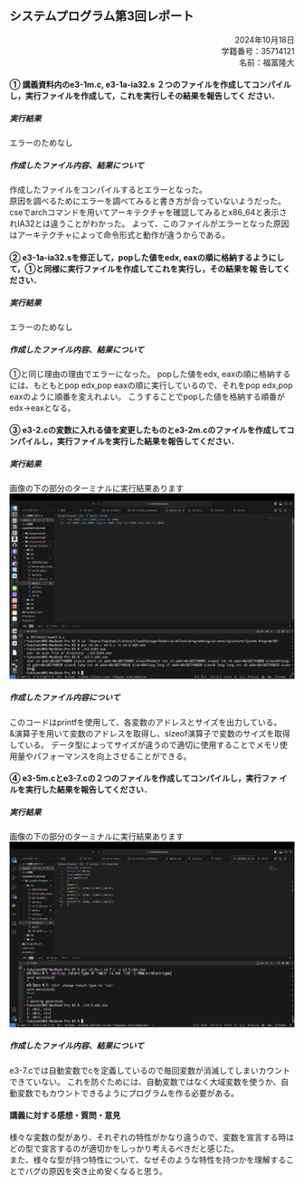 ## システムプログラム第3回レポート

<div style="text-align: right;">
2024年10月18日  <br>
学籍番号：35714121  <br>
名前：福富隆大  <br>
</div>  
  
#### ① 講義資料内のe3-1m.c, e3-1a-ia32.s ２つのファイルを作成してコンパイルし，実⾏ファイルを作成して，これを実⾏しその結果を報告してく ださい．

##### 実行結果  

エラーのためなし

##### 作成したファイル内容、結果について  
作成したファイルをコンパイルするとエラーとなった。  
原因を調べるためにエラーを調べてみると書き方が合っていないようだった。  
cseでarchコマンドを用いてアーキテクチャを確認してみるとx86_64と表示されIA32とは違うことがわかった。 
よって、このファイルがエラーとなった原因はアーキテクチャによって命令形式と動作が違うからである。  

#### ② e3-1a-ia32.sを修正して，popした値をedx, eaxの順に格納するようにして，①と同様に実⾏ファイルを作成してこれを実⾏し，その結果を報 告してください．  

##### 実行結果  

エラーのためなし

##### 作成したファイル内容、結果について  
①と同じ理由の理由でエラーになった。 
popした値をedx, eaxの順に格納するには、もともとpop edx,pop eaxの順に実行しているので、それをpop edx,pop eaxのように順番を変えれよい。 
こうすることでpopした値を格納する順番がedx→eaxとなる。    

#### ③ e3-2.cの変数に⼊れる値を変更したものとe3-2m.cのファイルを作成してコンパイルし，実⾏ファイルを実⾏した結果を報告してください．  

##### 実行結果  

画像の下の部分のターミナルに実行結果あります
![実行結果のスクショ](./実行結果３.png)

##### 作成したファイル内容について  
このコードはprintfを使用して、各変数のアドレスとサイズを出力している。  
&演算子を用いて変数のアドレスを取得し、sizeof演算子で変数のサイズを取得している。 
データ型によってサイズが違うので適切に使用することでメモリ使用量やパフォーマンスを向上させることができる。  

#### ④ e3-5m.cとe3-7.cの２つのファイルを作成してコンパイルし，実⾏ファ イルを実⾏した結果を報告してください．  

##### 実行結果  

画像の下の部分のターミナルに実行結果あります
![実行結果のスクショ](./実行結果４.png)

##### 作成したファイル内容、結果について  
e3-7.cでは⾃動変数でcを定義しているので毎回変数が消滅してしまいカウントできていない。 
これを防ぐためには、自動変数ではなく⼤域変数を使うか、自動変数でもカウントできるようにプログラムを作る必要がある。  

#### 講義に対する感想・質問・意⾒
様々な変数の型があり、それぞれの特性がかなり違うので、変数を宣言する時はどの型で宣言するのが適切かをしっかり考えるべきだと感じた。  
また、様々な型が持つ特性について、なぜそのような特性を持つかを理解することでバグの原因を突き止め安くなると思う。  